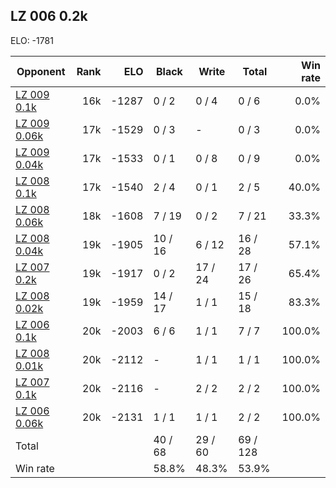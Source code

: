 ## LZ 006 0.2k ##

ELO: -1781

Opponent | Rank | ELO | Black | Write | Total | Win rate
---------|-----:|----:|-------|-------|-------|-------:
[LZ 009 0.1k](LZ%20009%200.1k.md) | 16k | -1287 | 0 / 2 | 0 / 4 | 0 / 6 | 0.0%
[LZ 009 0.06k](LZ%20009%200.06k.md) | 17k | -1529 | 0 / 3 | - | 0 / 3 | 0.0%
[LZ 009 0.04k](LZ%20009%200.04k.md) | 17k | -1533 | 0 / 1 | 0 / 8 | 0 / 9 | 0.0%
[LZ 008 0.1k](LZ%20008%200.1k.md) | 17k | -1540 | 2 / 4 | 0 / 1 | 2 / 5 | 40.0%
[LZ 008 0.06k](LZ%20008%200.06k.md) | 18k | -1608 | 7 / 19 | 0 / 2 | 7 / 21 | 33.3%
[LZ 008 0.04k](LZ%20008%200.04k.md) | 19k | -1905 | 10 / 16 | 6 / 12 | 16 / 28 | 57.1%
[LZ 007 0.2k](LZ%20007%200.2k.md) | 19k | -1917 | 0 / 2 | 17 / 24 | 17 / 26 | 65.4%
[LZ 008 0.02k](LZ%20008%200.02k.md) | 19k | -1959 | 14 / 17 | 1 / 1 | 15 / 18 | 83.3%
[LZ 006 0.1k](LZ%20006%200.1k.md) | 20k | -2003 | 6 / 6 | 1 / 1 | 7 / 7 | 100.0%
[LZ 008 0.01k](LZ%20008%200.01k.md) | 20k | -2112 | - | 1 / 1 | 1 / 1 | 100.0%
[LZ 007 0.1k](LZ%20007%200.1k.md) | 20k | -2116 | - | 2 / 2 | 2 / 2 | 100.0%
[LZ 006 0.06k](LZ%20006%200.06k.md) | 20k | -2131 | 1 / 1 | 1 / 1 | 2 / 2 | 100.0%
Total | | | 40 / 68 | 29 / 60 | 69 / 128 | 
Win rate| | | 58.8% | 48.3% | 53.9% | 

